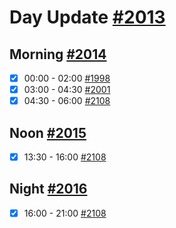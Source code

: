 # Day Update [#2013](https://github.com/sentrei/sentrei/issues/2013)

## Morning [#2014](https://github.com/sentrei/sentrei/issues/2014)

- [x] 00:00 - 02:00 [#1998](https://github.com/sentrei/sentrei/issues/1998)
- [x] 03:00 - 04:30 [#2001](https://github.com/sentrei/sentrei/issues/2001)
- [x] 04:30 - 06:00 [#2108](https://github.com/sentrei/sentrei/issues/2108)

## Noon [#2015](https://github.com/sentrei/sentrei/issues/2015)

- [x] 13:30 - 16:00 [#2108](https://github.com/sentrei/sentrei/issues/2108)

## Night [#2016](https://github.com/sentrei/sentrei/issues/2016)

- [x] 16:00 - 21:00 [#2108](https://github.com/sentrei/sentrei/issues/2108)
